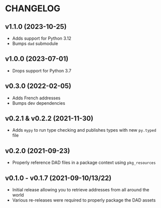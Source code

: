 # CHANGELOG

## v1.1.0 (2023-10-25)

- Adds support for Python 3.12
- Bumps `dad` submodule

## v1.0.0 (2023-07-01)

- Drops support for Python 3.7

## v0.3.0 (2022-02-05)

- Adds French addresses
- Bumps dev dependencies

## v0.2.1 & v0.2.2 (2021-11-30)

- Adds `mypy` to run type checking and publishes types with new `py.typed` file

## v0.2.0 (2021-09-23)

- Properly reference DAD files in a package context using `pkg_resources`

## v0.1.0 - v0.1.7 (2021-09-10/13/22)

- Initial release allowing you to retrieve addresses from all around the world
- Various re-releases were required to properly package the DAD assets
